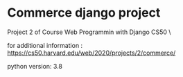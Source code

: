# Commerce django project
Project 2 of Course Web Programmin with Django CS50 \

for additional information : https://cs50.harvard.edu/web/2020/projects/2/commerce/ 


python  version: 3.8



